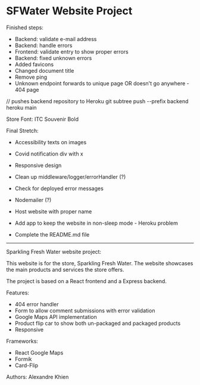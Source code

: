 # SFWater Website Project

Finished steps:
- Backend: validate e-mail address 
- Backend: handle errors
- Frontend: validate entry to show proper errors
- Backend: fixed unknown errors
- Added favicons
- Changed document title
- Remove ping
- Unknown endpoint forwards to unique page OR doesn't go anywhere - 404 page


// pushes backend repository to Heroku
git subtree push --prefix backend heroku main 

Store Font: ITC Souvenir Bold

Final Stretch:
- Accessibility texts on images
- Covid notification div with x
- Responsive design

- Clean up middleware/logger/errorHandler (?)
- Check for deployed error messages
- Nodemailer (?)

- Host website with proper name
- Add app to keep the website in non-sleep mode - Heroku problem
- Complete the README.md file

------------------------------------------------------------------------------------------------------------------------------------------------

Sparkling Fresh Water website project:

This website is for the store, Sparkling Fresh Water. The website showcases the main products and services the store offers. 

The project is based on a React frontend and a Express backend. 

Features: 
- 404 error handler
- Form to allow comment submissions with error validation
- Google Maps API implementation
- Product flip car to show both un-packaged and packaged products
- Responsive

Frameworks:
- React Google Maps
- Formik
- Card-Flip

Authors: 
Alexandre Khien
